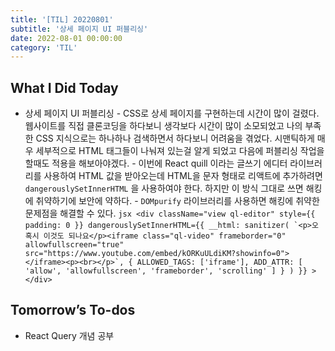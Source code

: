 ```yaml
---
title: '[TIL] 20220801'
subtitle: '상세 페이지 UI 퍼블리싱'
date: 2022-08-01 00:00:00
category: 'TIL'
---
```


## What I Did Today

- 상세 페이지 UI 퍼블리싱 - CSS로 상세 페이지를 구현하는데 시간이 많이 걸렸다. 웹사이트를 직접 클론코딩을 하다보니 생각보다 시간이 많이 소모되었고 나의 부족한 CSS 지식으로는 하나하나 검색하면서 하다보니 어려움을 겪었다. 시맨틱하게 매우 세부적으로 HTML 태그들이 나눠져 있는걸 알게 되었고 다음에 퍼블리싱 작업을 할때도 적용을 해보아야겠다. - 이번에 React quill 이라는 글쓰기 에디터 라이브러리를 사용하여 HTML 값을 받아오는데 HTML을 문자 형태로 리액트에 추가하려면 `dangerouslySetInnerHTML` 을 사용하여야 한다. 하지만 이 방식 그대로 쓰면 해킹에 취약하기에 보안에 약하다. - `DOMpurify` 라이브러리를 사용하면 해킹에 취약한 문제점을 해결할 수 있다.
  `` jsx <div className="view ql-editor" style={{ padding: 0 }} dangerouslySetInnerHTML={{ __html: sanitizer( `<p>오 혹시 이것도 되나요</p><iframe class="ql-video" frameborder="0" allowfullscreen="true" src="https://www.youtube.com/embed/kORKuULdiKM?showinfo=0"></iframe><p><br></p>`, { ALLOWED_TAGS: ['iframe'], ADD_ATTR: [ 'allow', 'allowfullscreen', 'frameborder', 'scrolling' ] } ) }} ></div>  ``
  <br/>

## Tomorrow’s To-dos

- React Query 개념 공부

  <br/>
